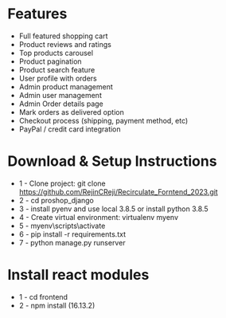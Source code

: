 # Features

- Full featured shopping cart
- Product reviews and ratings
- Top products carousel
- Product pagination
- Product search feature
- User profile with orders
- Admin product management
- Admin user management
- Admin Order details page
- Mark orders as delivered option
- Checkout process (shipping, payment method, etc)
- PayPal / credit card integration

# Download & Setup Instructions

- 1 - Clone project: git clone https://github.com/RejinCReji/Recirculate_Forntend_2023.git
- 2 - cd proshop_django
- 3 - install pyenv and use local 3.8.5 or
  install python 3.8.5
- 4 - Create virtual environment: virtualenv myenv
- 5 - myenv\scripts\activate
- 6 - pip install -r requirements.txt
- 7 - python manage.py runserver

# Install react modules

- 1 - cd frontend
- 2 - npm install (16.13.2)
